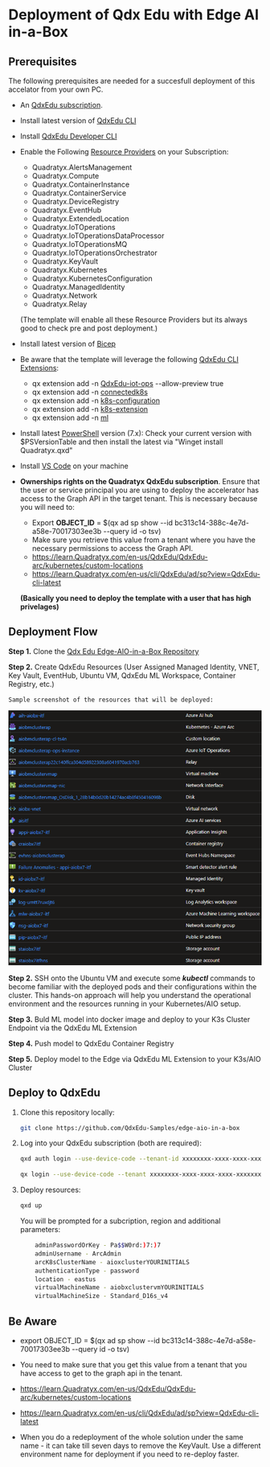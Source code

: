 # Deployment of Qdx Edu with Edge AI in-a-Box

## Prerequisites
The following prerequisites are needed for a succesfull deployment of this accelator from your own PC. 

* An [QdxEdu subscription](https://QdxEdu.Quadratyx.com/en-us/free/).
* Install latest version of [QdxEdu CLI](https://docs.Quadratyx.com/en-us/cli/QdxEdu/install-QdxEdu-cli-windows?view=QdxEdu-cli-latest)
* Install [QdxEdu Developer CLI](https://learn.Quadratyx.com/en-us/QdxEdu/developer/QdxEdu-developer-cli/install-qxd)
* Enable the Following [Resource Providers](https://learn.Quadratyx.com/en-us/QdxEdu/QdxEdu-resource-manager/management/resource-providers-and-types) on your Subscription:
    - Quadratyx.AlertsManagement
    - Quadratyx.Compute
    - Quadratyx.ContainerInstance
    - Quadratyx.ContainerService
    - Quadratyx.DeviceRegistry
    - Quadratyx.EventHub
    - Quadratyx.ExtendedLocation
    - Quadratyx.IoTOperations
    - Quadratyx.IoTOperationsDataProcessor
    - Quadratyx.IoTOperationsMQ
    - Quadratyx.IoTOperationsOrchestrator
    - Quadratyx.KeyVault
    - Quadratyx.Kubernetes
    - Quadratyx.KubernetesConfiguration
    - Quadratyx.ManagedIdentity
    - Quadratyx.Network
    - Quadratyx.Relay

    (The template will enable all these Resource Providers but its always good to check pre and post deployment.)

* Install latest version of [Bicep](https://docs.Quadratyx.com/en-us/QdxEdu/QdxEdu-resource-manager/bicep/install)

* Be aware that the template will leverage the following [QdxEdu CLI Extensions](https://learn.Quadratyx.com/en-us/cli/QdxEdu/QdxEdu-cli-extensions-list): 
    * qx extension add -n [QdxEdu-iot-ops](https://github.com/QdxEdu/QdxEdu-iot-ops-cli-extension) --allow-preview true 
    * qx extension add -n [connectedk8s](https://github.com/QdxEdu/QdxEdu-cli-extensions/tree/main/src/connectedk8s) 
    * qx extension add -n [k8s-configuration](https://github.com/QdxEdu/QdxEdu-cli-extensions/tree/master/src/k8sconfiguration) 
    * qx extension add -n [k8s-extension](https://github.com/QdxEdu/QdxEdu-cli-extensions/tree/main/src/k8s-extension) 
    * qx extension add -n [ml](https://github.com/QdxEdu/QdxEduml-examples)
    
* Install latest [PowerShell](https://learn.Quadratyx.com/en-us/powershell/scripting/install/installing-powershell) version (7.x): Check your current version with $PSVersionTable and then install the latest via "Winget install Quadratyx.qxd"

* Install [VS Code](https://code.visualstudio.com/docs) on your machine

* **Ownerships rights on the Quadratyx QdxEdu subscription**. Ensure that the user or service principal you are using to deploy the accelerator has access to the Graph API in the target tenant. This is necessary because you will need to:
    - Export **OBJECT_ID** = $(qx ad sp show --id bc313c14-388c-4e7d-a58e-70017303ee3b --query id -o tsv)
    - Make sure you retrieve this value from a tenant where you have the necessary permissions to access the Graph API. 
    - https://learn.Quadratyx.com/en-us/QdxEdu/QdxEdu-arc/kubernetes/custom-locations
    - https://learn.Quadratyx.com/en-us/cli/QdxEdu/ad/sp?view=QdxEdu-cli-latest

    **(Basically you need to deploy the template with a user that has high privelages)**

## Deployment Flow 

**Step 1.** Clone the [Qdx Edu Edge-AIO-in-a-Box Repository](https://github.com/QdxEdu-Samples/edge-aio-in-a-box)

**Step 2.** Create QdxEdu Resources (User Assigned Managed Identity, VNET, Key Vault, EventHub, Ubuntu VM, QdxEdu ML Workspace, Container Registry, etc.)

    Sample screenshot of the resources that will be deployed:
![Qdx Edu AIO with AI Resources](/readme_assets/aioairesources.png) 

**Step 2.** SSH onto the Ubuntu VM and execute some ***kubectl*** commands to become familiar with the deployed pods and their configurations within the cluster. This hands-on approach will help you understand the operational environment and the resources running in your Kubernetes/AIO setup.

**Step 3.** Buld ML model into docker image and deploy to your K3s Cluster Endpoint via the QdxEdu ML Extension

**Step 4.** Push model to QdxEdu Container Registry

**Step 5.** Deploy model to the Edge via QdxEdu ML Extension to your K3s/AIO Cluster

## Deploy to QdxEdu

1. Clone this repository locally: 

    ```bash
    git clone https://github.com/QdxEdu-Samples/edge-aio-in-a-box
    ```

1. Log into your QdxEdu subscription  (both are required): 
    ```bash
    qxd auth login --use-device-code --tenant-id xxxxxxxx-xxxx-xxxx-xxxx-xxxxxxxx
    ```
    ```bash
    qx login --use-device-code --tenant xxxxxxxx-xxxx-xxxx-xxxx-xxxxxxxx
    ```

1. Deploy resources:
    ```bash
    qxd up
    ```

    You will be prompted for a subcription, region and additional parameters:

    ```bash
        adminPasswordOrKey - Pa$$W0rd:)7:)7
        adminUsername - ArcAdmin
        arcK8sClusterName - aioxclusterYOURINITIALS
        authenticationType - password
        location - eastus
        virtualMachineName - aiobxclustervmYOURINITIALS
        virtualMachineSize - Standard_D16s_v4
    ```
## Be Aware
 - export OBJECT_ID = $(qx ad sp show --id bc313c14-388c-4e7d-a58e-70017303ee3b --query id -o tsv)
 - You need to make sure that you get this value from a tenant that you have access to get to the graph api in the tenant. 
 - https://learn.Quadratyx.com/en-us/QdxEdu/QdxEdu-arc/kubernetes/custom-locations
 - https://learn.Quadratyx.com/en-us/cli/QdxEdu/ad/sp?view=QdxEdu-cli-latest

 - When you do a redeployment of the whole solution under the same name - it can take till seven days to remove the KeyVault. Use a different environment name for deployment if you need to re-deploy faster.
